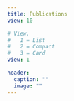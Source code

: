 ```yaml
---
title: Publications
view: 10

# View.
#   1 = List
#   2 = Compact
#   3 = Card
view: 1

header:
  caption: ""
  image: ""
---
```


